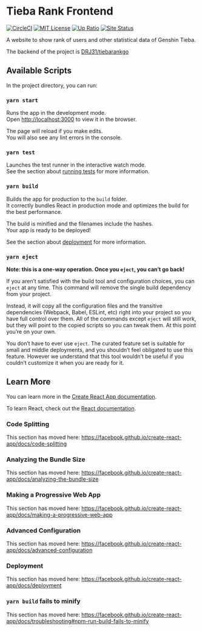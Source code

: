 # Tieba Rank Frontend

<a href="https://app.circleci.com/pipelines/github/DRJ31/TiebaRankReact"><img alt="CircleCI" src="https://img.shields.io/circleci/build/github/DRJ31/TiebaRankReact?logo=circleci"></a>
<a href="https://github.com/DRJ31/TiebaRankReact"><img src="https://img.shields.io/github/license/DRJ31/TiebaRankReact" alt="MIT License"></a>
<a href="https://rank.mihoyo.moe"><img src="https://img.shields.io/uptimerobot/ratio/7/m787675534-9c46424818228fd6aa3134d5" alt="Up Ratio"></a>
<a href="https://rank.mihoyo.moe"><img src="https://img.shields.io/uptimerobot/status/m787675534-9c46424818228fd6aa3134d5" alt="Site Status"></a>

A website to show rank of users and other statistical data of Genshin Tieba.

The backend of the project is [DRJ31/tiebarankgo](https://github.com/DRJ31/tiebarankgo)

## Available Scripts

In the project directory, you can run:

### `yarn start`

Runs the app in the development mode.<br />
Open [http://localhost:3000](http://localhost:3000) to view it in the browser.

The page will reload if you make edits.<br />
You will also see any lint errors in the console.

### `yarn test`

Launches the test runner in the interactive watch mode.<br />
See the section about [running tests](https://facebook.github.io/create-react-app/docs/running-tests) for more information.

### `yarn build`

Builds the app for production to the `build` folder.<br />
It correctly bundles React in production mode and optimizes the build for the best performance.

The build is minified and the filenames include the hashes.<br />
Your app is ready to be deployed!

See the section about [deployment](https://facebook.github.io/create-react-app/docs/deployment) for more information.

### `yarn eject`

**Note: this is a one-way operation. Once you `eject`, you can’t go back!**

If you aren’t satisfied with the build tool and configuration choices, you can `eject` at any time. This command will remove the single build dependency from your project.

Instead, it will copy all the configuration files and the transitive dependencies (Webpack, Babel, ESLint, etc) right into your project so you have full control over them. All of the commands except `eject` will still work, but they will point to the copied scripts so you can tweak them. At this point you’re on your own.

You don’t have to ever use `eject`. The curated feature set is suitable for small and middle deployments, and you shouldn’t feel obligated to use this feature. However we understand that this tool wouldn’t be useful if you couldn’t customize it when you are ready for it.

## Learn More

You can learn more in the [Create React App documentation](https://facebook.github.io/create-react-app/docs/getting-started).

To learn React, check out the [React documentation](https://reactjs.org/).

### Code Splitting

This section has moved here: https://facebook.github.io/create-react-app/docs/code-splitting

### Analyzing the Bundle Size

This section has moved here: https://facebook.github.io/create-react-app/docs/analyzing-the-bundle-size

### Making a Progressive Web App

This section has moved here: https://facebook.github.io/create-react-app/docs/making-a-progressive-web-app

### Advanced Configuration

This section has moved here: https://facebook.github.io/create-react-app/docs/advanced-configuration

### Deployment

This section has moved here: https://facebook.github.io/create-react-app/docs/deployment

### `yarn build` fails to minify

This section has moved here: https://facebook.github.io/create-react-app/docs/troubleshooting#npm-run-build-fails-to-minify
